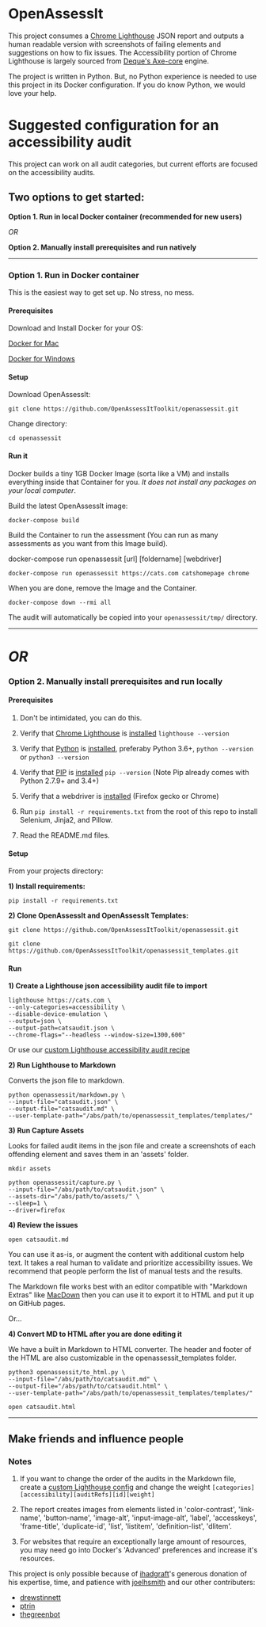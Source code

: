 # OpenAssessIt

This project consumes a [Chrome Lighthouse](https://developers.google.com/web/tools/lighthouse/) JSON report and outputs a human readable version with screenshots of failing elements and suggestions on how to fix issues. The Accessibility portion of Chrome Lighthouse is largely sourced from [Deque's Axe-core](https://github.com/dequelabs/axe-core) engine.

The project is written in Python. But, no Python experience is needed to use this project in its Docker configuration. If you do know Python, we would love your help.


# Suggested configuration for an accessibility audit

This project can work on all audit categories, but current efforts are focused on the accessibility audits.

## Two options to get started:

__Option 1. Run in local Docker container (recommended for new users)__

_OR_

__Option 2. Manually install prerequisites and run natively__

---

### Option 1. Run in Docker container

This is the easiest way to get set up. No stress, no mess.

#### Prerequisites

Download and Install Docker for your OS:

[Docker for Mac](https://docs.docker.com/docker-for-mac/install/)

[Docker for Windows](https://docs.docker.com/docker-for-windows/install/)

#### Setup

Download OpenAssessIt:

```
git clone https://github.com/OpenAssessItToolkit/openassessit.git
```

Change directory:

```
cd openassessit
```

#### Run it

Docker builds a tiny 1GB Docker Image (sorta like a VM) and installs everything inside that Container for you. _It does not install any packages on your local computer_.

Build the latest OpenAssessIt image:

```
docker-compose build
```

Build the Container to run the assessment (You can run as many assessments as you want from this Image build).

docker-compose run openassessit [url] [foldername] [webdriver]

```
docker-compose run openassessit https://cats.com catshomepage chrome
```

When you are done, remove the Image and the Container.

```
docker-compose down --rmi all
```

The audit will automatically be copied into your `openassessit/tmp/` directory.


---

# _OR_

### Option 2. Manually install prerequisites and run locally

#### Prerequisites

1. Don't be intimidated, you can do this.

2. Verify that [Chrome Lighthouse](https://github.com/GoogleChrome/lighthouse/) is [installed](https://github.com/GoogleChrome/lighthouse#using-the-node-cli) `lighthouse --version`
3. Verify that [Python](https://www.python.org/) is [installed](https://realpython.com/installing-python/), preferaby Python 3.6+, `python --version` or `python3 --version`
4. Verify that [PIP](https://pypi.org/project/pip/) is [installed](https://www.makeuseof.com/tag/install-pip-for-python/) `pip --version` (Note Pip already comes with Python 2.7.9+ and 3.4+)
5. Verify that a webdriver is [installed](https://pypi.org/project/selenium/#drivers) (Firefox gecko or Chrome)
6. Run `pip install -r requirements.txt` from the root of this repo to install Selenium, Jinja2, and Pillow.
7. Read the README.md files.

#### Setup

From your projects directory:

__1) Install requirements:__

```
pip install -r requirements.txt
```

__2) Clone OpenAssessIt and OpenAssessIt Templates:__

```
git clone https://github.com/OpenAssessItToolkit/openassessit.git
```
```
git clone https://github.com/OpenAssessItToolkit/openassessit_templates.git
```

#### Run

__1) Create a Lighthouse json accessibility audit file to import__


```
lighthouse https://cats.com \
--only-categories=accessibility \
--disable-device-emulation \
--output=json \
--output-path=catsaudit.json \
--chrome-flags="--headless --window-size=1300,600"
```
Or use our [custom Lighthouse accessibility audit recipe](https://gist.github.com/joelhsmith/21bb103e987da65c67f6420488643380)

__2) Run Lighthouse to Markdown__

Converts the json file to markdown.

```
python openassessit/markdown.py \
--input-file="catsaudit.json" \
--output-file="catsaudit.md" \
--user-template-path="/abs/path/to/openassessit_templates/templates/"
```

__3) Run Capture Assets__

Looks for failed audit items in the json file and create a screenshots of each offending element and saves them in an 'assets' folder.

```
mkdir assets
```

```
python openassessit/capture.py \
--input-file="/abs/path/to/catsaudit.json" \
--assets-dir="/abs/path/to/assets/" \
--sleep=1 \
--driver=firefox
```


__4) Review the issues__

```
open catsaudit.md
```

You can use it as-is, or augment the content with additional custom help text. It takes a real human to validate and prioritize accessibility issues.  We recommend that people perform the list of manual tests and the results.


The Markdown file works best with an editor compatible with "Markdown Extras" like [MacDown](https://macdown.uranusjr.com/) then you can use it to export it to HTML and put it up on GitHub pages.

Or...


__4) Convert MD to HTML after you are done editing it__

We have a built in Markdown to HTML converter. The header and footer of the HTML are also customizable in the openassessit_templates folder.

```
python3 openassessit/to_html.py \
--input-file="/abs/path/to/catsaudit.md" \
--output-file="/abs/path/to/catsaudit.html" \
--user-template-path="/abs/path/to/openassessit_templates/templates/"
```

```
open catsaudit.html
```


---

## Make friends and influence people


### Notes

1. If you want to change the order of the audits in the Markdown file, create a [custom Lighthouse config](https://gist.github.com/joelhsmith/21bb103e987da65c67f6420488643380) and change the weight `[categories][accessibility][auditRefs][id][weight]`

2. The report creates images from elements listed in 'color-contrast', 'link-name', 'button-name', 'image-alt', 'input-image-alt', 'label', 'accesskeys', 'frame-title', 'duplicate-id', 'list', 'listitem', 'definition-list', 'dlitem'.

3. For websites that require an exceptionally large amount of resources, you may need go into Docker's 'Advanced' preferences and increase it's resources.

This project is only possible because of [ihadgraft](https://github.com/ihadgraft)'s generous donation of his expertise, time, and patience with [joelhsmith](https://github.com/joelhsmith) and our other contributers:

* [drewstinnett](https://github.com/(https://github.com/ptrin))
* [ptrin](https://github.com/ptrin)
* [thegreenbot](https://github.com/thegreenbot)
